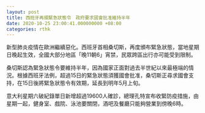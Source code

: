 ```yaml
---
layout: post
title: 西班牙再頒緊急狀態令　政府要求國會批准維持半年
date: 2020-10-25 23:00:41.000000000 +08:00
categories: rthk
---
```


新型肺炎疫情在歐洲繼續惡化。西班牙首相桑切斯，再度頒布緊急狀態，當地星期日晚起生效，全國大部分地區「晚11朝6」宵禁，民眾跨區出行亦可能受到限制。

桑切斯認為緊急狀態令要維持半年，因為國家正面對過去半世紀以來最極端的情況。根據西班牙法例，超過15日的緊急狀態須獲國會批准，桑切斯正尋求國會支持，在15日後將緊急狀態令有效期，延長到明年5月上旬。

意大利星期六破紀錄單日新增超過19600人確診，總理孔特宣布收緊防疫措施，由星期一起，健身室、戲院、泳池要關閉，酒吧及餐廳只能夠營業到傍晚6時。
